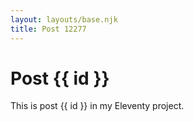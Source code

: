 ```yaml
---
layout: layouts/base.njk
title: Post 12277
---
```


# Post {{ id }}

This is post {{ id }} in my Eleventy project.
